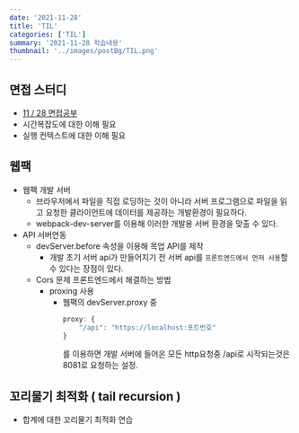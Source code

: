 ```yaml
---
date: '2021-11-28'
title: 'TIL'
categories: ['TIL']
summary: '2021-11-28 학습내용'
thumbnail: '../images/postBg/TIL.png'
---
```


## 면접 스터디

- [11 / 28 면접공부](https://www.notion.so/11-28-3f765a6739724aaa8a08c28a4dbb59a4)
- 시간복잡도에 대한 이해 필요
- 실행 컨텍스트에 대한 이해 필요

## 웹팩

- 웹팩 개발 서버
  - 브라우저에서 파일을 직접 로딩하는 것이 아니라 서버 프로그램으로 파일을 읽고 요청한 클라이언트에 데이터를 제공하는 개발환경이 필요하다.
  - webpack-dev-server를 이용해 이러한 개발용 서버 환경을 맞출 수 있다.
- API 서버연동
  - devServer.before 속성을 이용해 목업 API를 제작
    - 개발 초기 서버 api가 만들어지기 전 서버 api를 `프론트엔드에서 먼저 사용`할 수 있다는 장점이 있다.
  - Cors 문제 프론트엔드에서 해결하는 방법
    - proxing 사용
      - 웹팩의 devServer.proxy 중
        ```jsx
        proxy: {
        	"/api": "https://localhost:포트번호"
        }
        ```
        를 이용하면 개발 서버에 들어온 모든 http요청중 /api로 시작되는것은 8081로 요청하는 설정.

## 꼬리물기 최적화 ( tail recursion )

- 합계에 대한 꼬리물기 최적화 연습
